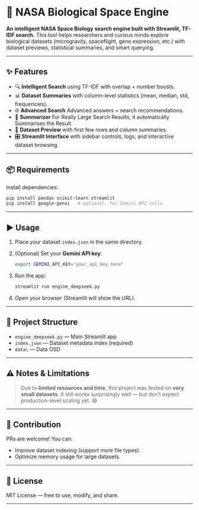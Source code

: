 # 🚀 NASA Biological Space Engine

**An intelligent NASA Space Biology search engine built with Streamlit, TF-IDF search.**
This tool helps researchers and curious minds explore biological datasets (microgravity, spaceflight, gene expression, etc.) with dataset previews, statistical summaries, and smart querying.

---

## ✨ Features

* 🔍 **Intelligent Search** using TF-IDF with overlap + number boosts.
* 📊 **Dataset Summaries** with column-level statistics (mean, median, std, frequencies).
* 🌐 **Advanced Search** Advanced answers + search recommendations.
* 🧪 **Summarizer** For Really Large Search Results, it automatically Summarises the Result.
* 📂 **Dataset Preview** with first few rows and column summaries.
* 🎛️ **Streamlit Interface** with sidebar controls, logs, and interactive dataset browsing.

---

## 📦 Requirements

Install dependencies:

```bash
pip install pandas scikit-learn streamlit
pip install google-genai   # optional, for Gemini API calls
```

---

## ▶️ Usage

1. Place your dataset `index.json` in the same directory.
2. (Optional) Set your **Gemini API key**:

   ```bash
   export GEMINI_API_KEY="your_api_key_here"
   ```
3. Run the app:

   ```bash
   streamlit run engine_deepseek.py
   ```
4. Open your browser (Streamlit will show the URL).

---

## 📂 Project Structure

* `engine_deepseek.py` — Main Streamlit app
* `index.json` — Dataset metadata index (required)
* `data\` — Data OSD
---

## ⚠️ Notes & Limitations

> Due to **limited resources and time**, this project was tested on **very small datasets**.
> It still works surprisingly well — but don’t expect production-level scaling yet. 😅

---

## 🙌 Contribution

PRs are welcome! You can:

* Improve dataset indexing (support more file types).
* Optimize memory usage for large datasets.

---

## 📜 License

MIT License — free to use, modify, and share.

---
